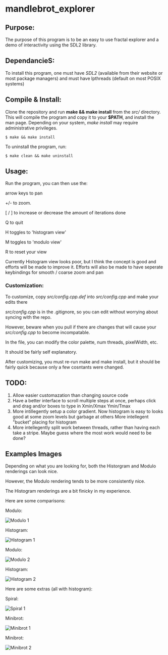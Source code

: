 # mandlebrot_explorer

## Purpose:
The purpose of this program is to be an easy to use fractal explorer and a demo of interactivity using the SDL2 library.

## DependancieS:
To install this program, one must have *SDL2* (available from their website or most package managers) and must have lpthreads (default on most POSIX systems)

## Compile & Install:
Clone the repository and run **make && make install** from the *src/* directory. 
This will compile the program and copy it to your **$PATH**, and install the man page.
Depending on your system, *make install* may require administrative privileges.


    $ make && make install

To uninstall the program, run:

    $ make clean && make uninstall

## Usage:

Run the program, you can then use the:

arrow keys to pan 

+/- to zoom. 

[ / ] to increase or decrease the amount of iterations done

Q to quit

H toggles to 'histogram view'

M toggles to 'modulo view'

R to reset your view


Currently Histogram view looks poor, but I think the concept is good and efforts will be made to improve it.
Efforts will also be made to have seperate keybindings for smooth / coarse zoom and pan

### Customization:

To customize, copy *src/config.cpp.def* into *src/config.cpp* and make your edits there

*src/config.cpp* is in the .gitignore, so you can edit without worrying about syncing with the repo.

However, beware when you pull if there are changes that will cause your *src/config.cpp* to become incompatable.

In the file, you can modify the color palette, num threads, pixelWidth, etc.

It should be fairly self explanatory.

After customizing, you must re-run make and make install, but it should be fairly quick because only a few cosntants were changed.

##  TODO:
1)  Allow easier customazation than changing source code
2)  Have a better interface to scroll multiple steps at once, 
    perhaps click and drag and/or boxes to type in Xmin/Xmax Ymin/Tmax
3)  More intillegently setup a color gradient. Now histogram is easy to looks good at some zoom levels but garbage at others
    More intellegent "bucket" placing for histogram
4)  More intellegently split work between threads, rather than having each take a stripe.
    Maybe guess where the most work would need to be done?

## Examples Images

Depending on what you are looking for, both the Historgram and Modulo renderings can look nice.

However, the Modulo rendering tends to be more consistently nice.

The Histogram renderings are a bit finicky in my experience.

Here are some comparisons:

Modulo:

![Modulo 1]( /screenshots/modulo1.png?raw=true) 

Histogram:

![Histogram 1]( /screenshots/histogram1.png?raw=true) 

Modulo:

![Modulo 2](/screenshots/modulo2.png?raw=true)

Histogram:

![Histogram 2](/screenshots/histogram2.png?raw=true)

Here are some extras (all with histogram):

Spiral:

![Spiral 1]( /screenshots/spiral1.png?raw=true) 

Minibrot:

![Minibrot 1]( /screenshots/minibrot1.png?raw=true) 

Minibrot:

![Minibrot 2](/screenshots/minibrot2.png?raw=true)